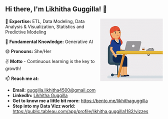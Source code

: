 ## Hi there, I'm Likhitha Guggilla! 👋

<img src="https://github.com/LikhithaGuggilla/LikhithaGuggilla/blob/main/Github_gif2.gif" align="right" width="200" />


🌱 **Expertise:** ETL, Data Modeling, Data Analysis & Visualization, Statistics and Predictive Modeling

🧠 **Fundamental Knowledge:** Generative AI

😄 **Pronouns:** She/Her

✌️ **Motto** - Continuous learning is the key to growth!

📫 **Reach me at:**  
   - **Email:** [guggilla.likhitha4500@gmail.com](mailto:guggilla.likhitha4500@gmail.com)  
   - **LinkedIn:** [Likhitha Guggilla](https://www.linkedin.com/in/likhitha-guggilla-6431bb211/)
   - **Get to know me a little bit more:** https://bento.me/likhithaguggilla
   - **Step into my Data Vizz world:** https://public.tableau.com/app/profile/likhitha.guggilla1182/vizzes

















